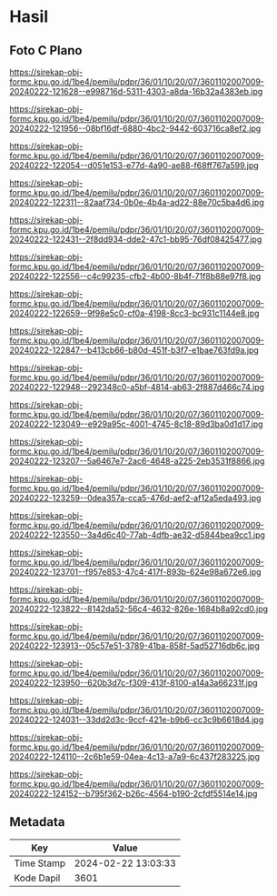 # Hasil

## Foto C Plano

https://sirekap-obj-formc.kpu.go.id/1be4/pemilu/pdpr/36/01/10/20/07/3601102007009-20240222-121628--e998716d-5311-4303-a8da-16b32a4383eb.jpg

https://sirekap-obj-formc.kpu.go.id/1be4/pemilu/pdpr/36/01/10/20/07/3601102007009-20240222-121956--08bf16df-6880-4bc2-9442-603716ca8ef2.jpg

https://sirekap-obj-formc.kpu.go.id/1be4/pemilu/pdpr/36/01/10/20/07/3601102007009-20240222-122054--d051e153-e77d-4a90-ae88-f68ff767a599.jpg

https://sirekap-obj-formc.kpu.go.id/1be4/pemilu/pdpr/36/01/10/20/07/3601102007009-20240222-122311--82aaf734-0b0e-4b4a-ad22-88e70c5ba4d6.jpg

https://sirekap-obj-formc.kpu.go.id/1be4/pemilu/pdpr/36/01/10/20/07/3601102007009-20240222-122431--2f8dd934-dde2-47c1-bb95-76df08425477.jpg

https://sirekap-obj-formc.kpu.go.id/1be4/pemilu/pdpr/36/01/10/20/07/3601102007009-20240222-122556--c4c99235-cfb2-4b00-8b4f-71f8b88e97f8.jpg

https://sirekap-obj-formc.kpu.go.id/1be4/pemilu/pdpr/36/01/10/20/07/3601102007009-20240222-122659--9f98e5c0-cf0a-4198-8cc3-bc931c1144e8.jpg

https://sirekap-obj-formc.kpu.go.id/1be4/pemilu/pdpr/36/01/10/20/07/3601102007009-20240222-122847--b413cb66-b80d-451f-b3f7-e1bae763fd9a.jpg

https://sirekap-obj-formc.kpu.go.id/1be4/pemilu/pdpr/36/01/10/20/07/3601102007009-20240222-122948--292348c0-a5bf-4814-ab63-2f887d466c74.jpg

https://sirekap-obj-formc.kpu.go.id/1be4/pemilu/pdpr/36/01/10/20/07/3601102007009-20240222-123049--e929a95c-4001-4745-8c18-89d3ba0d1d17.jpg

https://sirekap-obj-formc.kpu.go.id/1be4/pemilu/pdpr/36/01/10/20/07/3601102007009-20240222-123207--5a6467e7-2ac6-4648-a225-2eb3531f8866.jpg

https://sirekap-obj-formc.kpu.go.id/1be4/pemilu/pdpr/36/01/10/20/07/3601102007009-20240222-123259--0dea357a-cca5-476d-aef2-af12a5eda493.jpg

https://sirekap-obj-formc.kpu.go.id/1be4/pemilu/pdpr/36/01/10/20/07/3601102007009-20240222-123550--3a4d6c40-77ab-4dfb-ae32-d5844bea9cc1.jpg

https://sirekap-obj-formc.kpu.go.id/1be4/pemilu/pdpr/36/01/10/20/07/3601102007009-20240222-123701--f957e853-47c4-417f-893b-624e98a672e6.jpg

https://sirekap-obj-formc.kpu.go.id/1be4/pemilu/pdpr/36/01/10/20/07/3601102007009-20240222-123822--8142da52-56c4-4632-826e-1684b8a92cd0.jpg

https://sirekap-obj-formc.kpu.go.id/1be4/pemilu/pdpr/36/01/10/20/07/3601102007009-20240222-123913--05c57e51-3789-41ba-858f-5ad52716db6c.jpg

https://sirekap-obj-formc.kpu.go.id/1be4/pemilu/pdpr/36/01/10/20/07/3601102007009-20240222-123950--620b3d7c-f309-413f-8100-a14a3a66231f.jpg

https://sirekap-obj-formc.kpu.go.id/1be4/pemilu/pdpr/36/01/10/20/07/3601102007009-20240222-124031--33dd2d3c-9ccf-421e-b9b6-cc3c9b6618d4.jpg

https://sirekap-obj-formc.kpu.go.id/1be4/pemilu/pdpr/36/01/10/20/07/3601102007009-20240222-124110--2c6b1e59-04ea-4c13-a7a9-6c437f283225.jpg

https://sirekap-obj-formc.kpu.go.id/1be4/pemilu/pdpr/36/01/10/20/07/3601102007009-20240222-124152--b795f362-b26c-4564-b190-2cfdf5514e14.jpg


## Metadata

| Key        | Value               |
| ---------- | ------------------- |
| Time Stamp | 2024-02-22 13:03:33 |
| Kode Dapil | 3601                |



